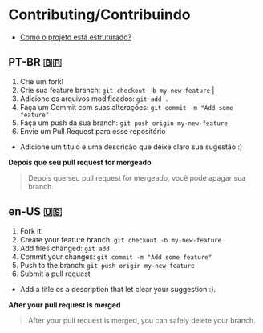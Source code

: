 # Contributing/Contribuindo

- [Como o projeto está estruturado?](./STRUCTURE.md)

## PT-BR 🇧🇷
1. Crie um fork!
2. Crie sua feature branch: `git checkout -b my-new-feature` | 
3. Adicione os arquivos modificados:  `git add .`
4. Faça um Commit com suas alterações: `git commit -m "Add some feature"`
5. Faça um push da sua branch: `git push origin my-new-feature` 
6. Envie um Pull Request para esse repositório

- Adicione um título e uma descrição que deixe claro sua sugestão :)

**Depois que seu pull request for mergeado**

> Depois que seu pull request for mergeado, você pode apagar sua branch. 

## en-US 🇺🇸
1. Fork it!
2. Create your feature branch: `git checkout -b my-new-feature`
3. Add files changed:  `git add .`
4. Commit your changes: `git commit -m "Add some feature"`
5. Push to the branch: `git push origin my-new-feature`
6. Submit a pull request

- Add a title os a description that let clear your suggestion :).

**After your pull request is merged** 

> After your pull request is merged, you can safely delete your branch.
